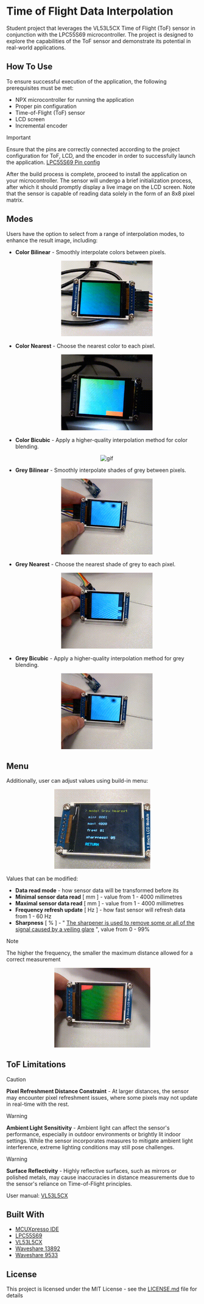 # Time of Flight Data Interpolation
Student project that leverages the VL53L5CX Time of Flight (ToF) sensor in conjunction with the LPC55S69 microcontroller. The project is designed to explore the capabilities of the ToF sensor and demonstrate its potential in real-world applications.

## How To Use

To ensure successful execution of the application, the following prerequisites must be met:

* NPX microcontroller for running the application
* Proper pin configuration
* Time-of-Flight (ToF) sensor
* LCD screen
* Incremental encoder

> [!IMPORTANT]
> Ensure that the pins are correctly connected according to the project configuration for ToF, LCD, and the encoder in order to successfully launch the application. [LPC55S69 Pin config](./Expansion%20Connectors.pdf)

After the build process is complete, proceed to install the application on your microcontroller. The sensor will undergo a brief initialization process, after which it should promptly display a live image on the LCD screen. Note that the sensor is capable of reading data solely in the form of an 8x8 pixel matrix.

## Modes

Users have the option to select from a range of interpolation modes, to enhance the result image, including:

* **Color Bilinear** - Smoothly interpolate colors between pixels.
<br><p align="center"><img src="./imgs/bilinear.gif" alt="gif" width="50%" height="50%"></p>

* **Color Nearest** - Choose the nearest color to each pixel.
<br><p align="center"><img src="./imgs/nearestNeighbour.gif" alt="gif" width="50%" height="50%"></p>

* **Color Bicubic** -  Apply a higher-quality interpolation method for color blending.
<br><p align="center"><img src="./imgs/biqubic.gif" alt="gif" width="50%" height="50%"></p>

* **Grey Bilinear** - Smoothly interpolate shades of grey between pixels.
 <br><p align="center"><img src="./imgs/bilinearGray.gif" alt="gif" width="50%" height="50%"></p>
 
* **Grey Nearest** - Choose the nearest shade of grey to each pixel.
<br><p align="center"><img src="./imgs/nearestGray.gif" alt="gif" width="50%" height="50%"></p>

* **Grey Bicubic** - Apply a higher-quality interpolation method for grey blending.
<br><p align="center"><img src="./imgs/bilinearGray.gif" alt="gif" width="50%" height="50%"></p>

## Menu
Additionally, user can adjust values using build-in menu:

<p align="center">
  <img src="./imgs/menu.gif" alt="menu" width="50%" height="50%">
</p>

Values that can be modified:
* **Data read mode** - how sensor data will be transformed before its
* **Minimal sensor data read** [ mm ] - value from 1 - 4000 millimetres
* **Maximal sensor data read** [ mm ] - value from 1 - 4000 millimetres
* **Frequency refresh update** [ Hz ] - how fast sensor will refresh data from 1 - 60 Hz
* **Sharpness** [ % ] - " [The sharpener is used to remove some or all of the signal caused by a veiling glare](https://www.st.com/resource/en/user_manual/um2884-a-guide-to-using-the-vl53l5cx-multizone-timeofflight-ranging-sensor-with-a-wide-field-of-view-ultra-lite-driver-uld-stmicroelectronics.pdf#page=10) ", value from 0 - 99%

> [!NOTE]
> The higher the frequency, the smaller the maximum distance allowed for a correct measurement

<p align="center">
  <img src="./imgs/menu2.gif" alt="menu" width="50%" height="50%">
</p>

## ToF Limitations

> [!CAUTION]
> **Pixel Refreshment Distance Constraint** - At larger distances, the sensor may encounter pixel refreshment issues, where some pixels may not update in real-time with the rest.

> [!WARNING]
> **Ambient Light Sensitivity** - Ambient light can affect the sensor's performance, especially in outdoor environments or brightly lit indoor settings. While the sensor incorporates measures to mitigate ambient light interference, extreme lighting conditions may still pose challenges.

> [!WARNING]
> **Surface Reflectivity** - Highly reflective surfaces, such as mirrors or polished metals, may cause inaccuracies in distance measurements due to the sensor's reliance on Time-of-Flight principles.

User manual: [VL53L5CX](https://www.st.com/resource/en/user_manual/um2884-a-guide-to-using-the-vl53l5cx-multizone-timeofflight-ranging-sensor-with-a-wide-field-of-view-ultra-lite-driver-uld-stmicroelectronics.pdf)

## Built With

* [MCUXpresso IDE](https://www.nxp.com/design/software/development-software/mcuxpresso-software-and-tools-/mcuxpresso-integrated-development-environment-ide:MCUXpresso-IDE)
* [LPC55S69](https://www.nxp.com/products/processors-and-microcontrollers/arm-microcontrollers/general-purpose-mcus/lpc5500-cortex-m33/high-efficiency-arm-cortex-m33-based-microcontroller-family:LPC55S6x)
* [VL53L5CX](https://www.st.com/en/imaging-and-photonics-solutions/vl53l5cx.html)
* [Waveshare 13892](https://botland.com.pl/wyswietlacze-lcd-tft-i-ips/10754-wyswietlacz-lcd-tft-kolorowy-18-128x160px-spi-waveshare-13892-5904422316600.html?cd=18298825651&ad=&kd=&gad_source=1&gclid=CjwKCAjw9IayBhBJEiwAVuc3fnzV9Mri-7Q6pY6htQ_bz5D1_3QTthhOibBEx9GWr2F2xUjPhQBVYxoC690QAvD_BwE)
* [Waveshare 9533](https://botland.com.pl/enkodery/4483-czujnik-obrotu-impulsator-enkoder-z-przyciskiem-modul-waveshare-9533-5904422366582.html?cd=20567593583&ad=&kd=&gad_source=1&gclid=CjwKCAjw9IayBhBJEiwAVuc3foN_4__QTdndCYP2mnJhBEWZfnRVu7XHFbJqB0fvRTm9RE0dJ6yIXBoCqvAQAvD_BwE)

## License

This project is licensed under the MIT License - see the [LICENSE.md](LICENSE.md) file for details
